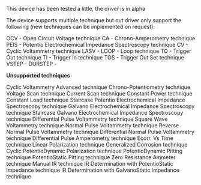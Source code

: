 This device has been tested a little, the driver is in alpha

The device supports multiple technique but out driver only support the following (new techniques can be implemented on request):

OCV - Open Circuit Voltage technique
CA - Chrono-Amperometry technique
PEIS - Potentio Electrochemical Impedance Spectroscopy technique
CV - Cyclic Voltammetry technique
LASV - 
LOOP - Loop technique
TO - Trigger Out technique
TI - Trigger In technique
TOS - Trigger Out Set technique
VSTEP - 
DURSTEP -

**Unsupported techniques**

Cyclic Voltammetry Advanced technique
Chrono-Potentiometry technique
Voltage Scan technique
Current Scan technique
Constant Power technique
Constant Load technique
Staircase Potentio Electrochemical Impedance Spectroscopy technique
Galvano Electrochemical Impedance Spectroscopy technique
Staircase Galvano Electrochemical Impedance Spectroscopy technique
Differential Pulse Voltammetry technique
Square Wave Voltammetry technique
Normal Pulse Voltammetry technique
Reverse Normal Pulse Voltammetry technique
Differential Normal Pulse Voltammetry technique
Differential Pulse Amperometry technique
Ecorr. Vs Time technique
Linear Polarization technique
Generalized Corrosion technique
Cyclic PotentioDynamic Polarization technique
PotentioDynamic Pitting technique
PotentioStatic Pitting technique
Zero Resistance Ammeter technique
Manual IR technique
IR Determination with PotentioStatic Impedance technique
IR Determination with GalvanoStatic Impedance technique
